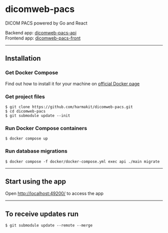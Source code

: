 # dicomweb-pacs
DICOM PACS powered by Go and React

Backend app: [dicomweb-pacs-api](https://github.com/harmakit/dicomweb-pacs-api)  
Frontend app: [dicomweb-pacs-front](https://github.com/harmakit/dicomweb-pacs-front)  

---

## Installation

### Get Docker Compose
Find out how to install it for your machine on [official Docker page](https://docs.docker.com/compose/install)

### Get project files

```shell
$ git clone https://github.com/harmakit/dicomweb-pacs.git
$ cd dicomweb-pacs
$ git submodule update --init
```  

### Run Docker Compose containers
```shell  
$ docker compose up
```  

### Run database migrations

``` shell 
$ docker compose -f docker/docker-compose.yml exec api ./main migrate
```  

---

## Start using the app
Open [http://localhost:49200/](http://localhost:49200/) to access the app

---  

## To receive updates run
```shell
$ git submodule update --remote --merge
```
